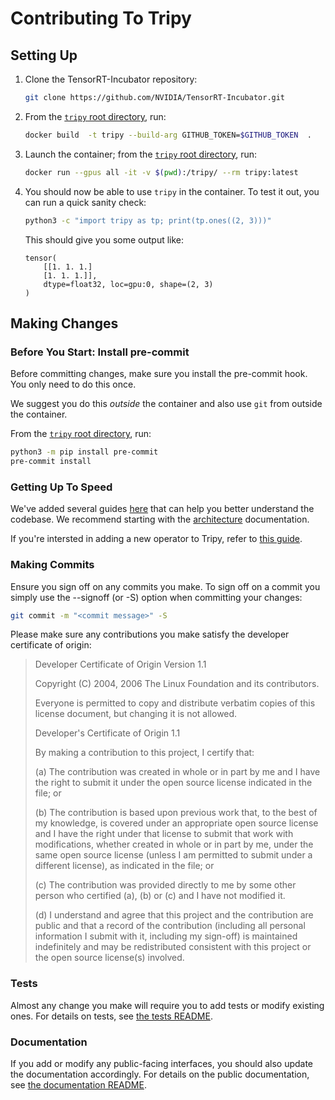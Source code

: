 # Contributing To Tripy


## Setting Up

1. Clone the TensorRT-Incubator repository:

    ```bash
    git clone https://github.com/NVIDIA/TensorRT-Incubator.git
    ```

2.  From the [`tripy` root directory](.), run:

    <!-- TODO (#release) -->
    ```bash
    docker build  -t tripy --build-arg GITHUB_TOKEN=$GITHUB_TOKEN  . 
    ```

3. Launch the container; from the [`tripy` root directory](.), run:

    ```bash
    docker run --gpus all -it -v $(pwd):/tripy/ --rm tripy:latest
    ```

4. You should now be able to use `tripy` in the container. To test it out, you can run a quick sanity check:

    ```bash
    python3 -c "import tripy as tp; print(tp.ones((2, 3)))"
    ```

    This should give you some output like:
    ```
    tensor(
        [[1. 1. 1.]
        [1. 1. 1.]],
        dtype=float32, loc=gpu:0, shape=(2, 3)
    )
    ```

## Making Changes

### Before You Start: Install pre-commit

Before committing changes, make sure you install the pre-commit hook.
You only need to do this once.

We suggest you do this *outside* the container and also use `git` from
outside the container.

From the [`tripy` root directory](.), run:
```bash
python3 -m pip install pre-commit
pre-commit install
```

### Getting Up To Speed

We've added several guides [here](./docs/post0_developer_guides/) that can help you better understand
the codebase. We recommend starting with the [architecture](./docs/post0_developer_guides/architecture.md)
documentation.

If you're intersted in adding a new operator to Tripy, refer to [this guide](./docs/post0_developer_guides/how-to-add-new-ops.md).

### Making Commits

Ensure you sign off on any commits you make.
To sign off on a commit you simply use the --signoff (or -S) option when committing your changes:

```bash
git commit -m "<commit message>" -S
```

Please make sure any contributions you make satisfy the developer certificate of origin:

> Developer Certificate of Origin
>	Version 1.1
>
>	Copyright (C) 2004, 2006 The Linux Foundation and its contributors.
>
>	Everyone is permitted to copy and distribute verbatim copies of this
>	license document, but changing it is not allowed.
>
>
>	Developer's Certificate of Origin 1.1
>
>	By making a contribution to this project, I certify that:
>
>	(a) The contribution was created in whole or in part by me and I
>		have the right to submit it under the open source license
>		indicated in the file; or
>
>	(b) The contribution is based upon previous work that, to the best
>		of my knowledge, is covered under an appropriate open source
>		license and I have the right under that license to submit that
>		work with modifications, whether created in whole or in part
>		by me, under the same open source license (unless I am
>		permitted to submit under a different license), as indicated
>		in the file; or
>
>	(c) The contribution was provided directly to me by some other
>		person who certified (a), (b) or (c) and I have not modified
>		it.
>
>	(d) I understand and agree that this project and the contribution
>		are public and that a record of the contribution (including all
>		personal information I submit with it, including my sign-off) is
>		maintained indefinitely and may be redistributed consistent with
>		this project or the open source license(s) involved.


### Tests

Almost any change you make will require you to add tests or modify existing ones.
For details on tests, see [the tests README](./tests/README.md).


### Documentation

If you add or modify any public-facing interfaces, you should also update the documentation accordingly.
For details on the public documentation, see [the documentation README](./docs/README.md).
